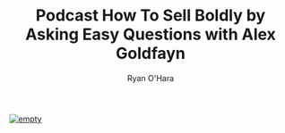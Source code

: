 ﻿---
title: Podcast How To Sell Boldly by Asking Easy Questions with Alex Goldfayn
description: Today, we talked with Alex Goldfayn about his new book, Selling Boldly, and how you can get more meetings and close more deals by just tweaking a few things in your pitch
coverImage: img/alex-goldfayn.png
publishDate: Apr 2, 2018

author: Ryan O'Hara
authorProfile: Ryan O'Hara has been an early employee at several startups helping them with marketing and prospecting tactics, including Dyn who was acquired by Oracle for $600+ million in 2016. He's had prospecting campaigns featured in Fortune, Mashable, and TheNextWeb. Ryan specializes in branding, business development, prospecting, and coaching people on how to make good digital first impressions. He also mentors two accelerators, The Iron Yard and The Alpha Loft, and hosts The Prospecting Podcast.
authorImage: img/Ryan-OHara-Headshot.png
---


[![empty](/img/prospecting-prodcast-with-alex-goldfayn.png)](https://w.soundcloud.com/player/?url=https%3A//api.soundcloud.com/tracks/423832299&color=%23414b5e&auto_play=false&hide_related=false&show_comments=true&show_user=true&show_reposts=false&show_teaser=true&visual=true)